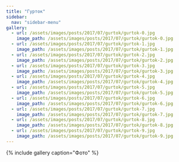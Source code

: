 ```yaml
---
title: "Гурток"
sidebar:
  nav: "sidebar-menu"
gallery:
  - url: /assets/images/posts/2017/07/gurtok/gurtok-0.jpg
    image_path: /assets/images/posts/2017/07/gurtok/gurtok-0.jpg
  - url: /assets/images/posts/2017/07/gurtok/gurtok-1.jpg
    image_path: /assets/images/posts/2017/07/gurtok/gurtok-1.jpg
  - url: /assets/images/posts/2017/07/gurtok/gurtok-2.jpg
    image_path: /assets/images/posts/2017/07/gurtok/gurtok-2.jpg
  - url: /assets/images/posts/2017/07/gurtok/gurtok-3.jpg
    image_path: /assets/images/posts/2017/07/gurtok/gurtok-3.jpg
  - url: /assets/images/posts/2017/07/gurtok/gurtok-4.jpg
    image_path: /assets/images/posts/2017/07/gurtok/gurtok-4.jpg
  - url: /assets/images/posts/2017/07/gurtok/gurtok-5.jpg
    image_path: /assets/images/posts/2017/07/gurtok/gurtok-5.jpg
  - url: /assets/images/posts/2017/07/gurtok/gurtok-6.jpg
    image_path: /assets/images/posts/2017/07/gurtok/gurtok-6.jpg
  - url: /assets/images/posts/2017/07/gurtok/gurtok-7.jpg
    image_path: /assets/images/posts/2017/07/gurtok/gurtok-7.jpg
  - url: /assets/images/posts/2017/07/gurtok/gurtok-8.jpg
    image_path: /assets/images/posts/2017/07/gurtok/gurtok-8.jpg
  - url: /assets/images/posts/2017/07/gurtok/gurtok-9.jpg
    image_path: /assets/images/posts/2017/07/gurtok/gurtok-9.jpg
---
```


{% include gallery caption="Фото" %}
